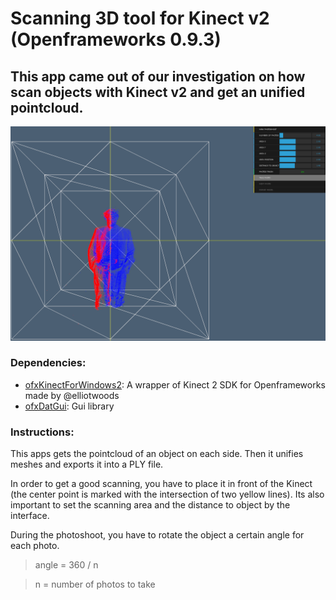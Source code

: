# Scanning 3D tool for Kinect v2 (Openframeworks 0.9.3)
## This app came out of our investigation on how scan objects with Kinect v2 and get an unified pointcloud.

![3D scanning interface](/scan-portrait.png)

### Dependencies:
* [ofxKinectForWindows2](https://github.com/elliotwoods/ofxKinectForWindows2): A wrapper of Kinect 2 SDK for Openframeworks made by @elliotwoods
* [ofxDatGui](https://github.com/braitsch/ofxDatGui): Gui library

### Instructions:
This apps gets the pointcloud of an object on each side. Then it unifies meshes and exports it into a PLY file.

In order to get a good scanning, you have to place it in front of the Kinect (the center point is marked with the intersection of two yellow lines).
Its also important to set the scanning area and the distance to object by the interface.

During the photoshoot, you have to rotate the object a certain angle for each photo.

> angle = 360 / n

> n = number of photos to take
